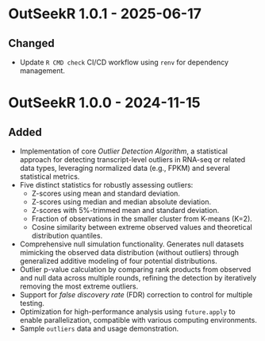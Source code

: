 # OutSeekR 1.0.1 - 2025-06-17

## Changed
* Update `R CMD check` CI/CD workflow using `renv` for dependency management.

# OutSeekR 1.0.0 - 2024-11-15

## Added
* Implementation of core *Outlier Detection Algorithm*, a statistical approach for detecting transcript-level outliers in RNA-seq or related data types, leveraging normalized data (e.g., FPKM) and several statistical metrics.
* Five distinct statistics for robustly assessing outliers:
  * Z-scores using mean and standard deviation.
  * Z-scores using median and median absolute deviation.
  * Z-scores with 5%-trimmed mean and standard deviation.
  * Fraction of observations in the smaller cluster from K-means (K=2).
  * Cosine similarity between extreme observed values and theoretical distribution quantiles.
* Comprehensive null simulation functionality. Generates null datasets mimicking the observed data distribution (without outliers) through generalized additive modeling of four potential distributions.
* Outlier p-value calculation by comparing rank products from observed and null data across multiple rounds, refining the detection by iteratively removing the most extreme outliers.
* Support for *false discovery rate* (FDR) correction to control for multiple testing.
* Optimization for high-performance analysis using `future.apply` to enable parallelization, compatible with various computing environments.
* Sample `outliers` data and usage demonstration.
